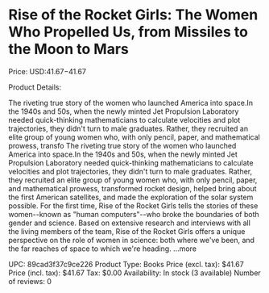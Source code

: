 # Rise of the Rocket Girls: The Women Who Propelled Us, from Missiles to the Moon to Mars

Price: USD:$41.67-$41.67

Product Details:

The riveting true story of the women who launched America into space.In the 1940s and 50s, when the newly minted Jet Propulsion Laboratory needed quick-thinking mathematicians to calculate velocities and plot trajectories, they didn't turn to male graduates. Rather, they recruited an elite group of young women who, with only pencil, paper, and mathematical prowess, transfo The riveting true story of the women who launched America into space.In the 1940s and 50s, when the newly minted Jet Propulsion Laboratory needed quick-thinking mathematicians to calculate velocities and plot trajectories, they didn't turn to male graduates. Rather, they recruited an elite group of young women who, with only pencil, paper, and mathematical prowess, transformed rocket design, helped bring about the first American satellites, and made the exploration of the solar system possible. For the first time, Rise of the Rocket Girls tells the stories of these women--known as "human computers"--who broke the boundaries of both gender and science. Based on extensive research and interviews with all the living members of the team, Rise of the Rocket Girls offers a unique perspective on the role of women in science: both where we've been, and the far reaches of space to which we're heading. ...more

UPC: 89cad3f37c9ce226
Product Type: Books
Price (excl. tax): $41.67
Price (incl. tax): $41.67
Tax: $0.00
Availability: In stock (3 available)
Number of reviews: 0